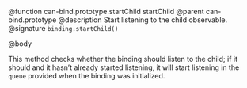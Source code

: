 @function can-bind.prototype.startChild startChild
@parent can-bind.prototype
@description Start listening to the child observable.
@signature `binding.startChild()`

@body

This method checks whether the binding should listen to the child; if it should
and it hasn’t already started listening, it will start listening in the `queue`
provided when the binding was initialized.
